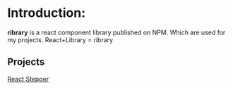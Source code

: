 # Introduction:
**ribrary** is a react component library published on NPM. Which are used for my projects. React+Library = ribrary

## Projects
[React Stepper](packages/stepper/README.md)
